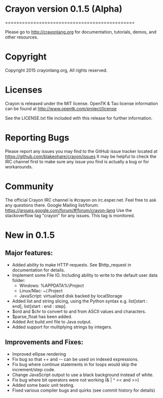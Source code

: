 ﻿# Crayon version 0.1.5 (Alpha)
==============================================

Please go to http://crayonlang.org for documentation, tutorials, demos, and other resources.

# Copyright
Copyright 2015 crayonlang.org, All rights reserved.

# Licenses
Crayon is released under the MIT license.
OpenTK & Tao license information can be found at http://www.opentk.com/project/license

See the LICENSE.txt file included with this release for further information.

# Reporting Bugs
Please report any issues you may find to the GitHub issue tracker located at https://github.com/blakeohare/crayon/issues
It may be helpful to check the IRC channel first to make sure any issue you find is actually a bug or for workarounds.

# Community
The official Crayon IRC channel is #crayon on irc.esper.net. Feel free to ask any questions there. 
Google Mailing list/forum: https://groups.google.com/forum/#!forum/crayon-lang
Use the stackoverflow tag "crayon" for any issues. This tag is monitored.

# New in 0.1.5

## Major features:
* Added ability to make HTTP requests. See $http_request in documentation for details.
* Implement some File IO. Including ability to write to the default user data folder:
  * Windows: %APPDATA%\Project
  * Linux/Mac: ~/.Project
  * JavaScript: virtualized disk backed by localStorage
* Added list and string slicing, using the Python syntax e.g. list[start : end], list[start : end : step].
* $ord and $chr to convert to and from ASCII values and characters.
* $parse_float has been added.
* Added Ant build.xml file to Java output.
* Added support for multiplying strings by integers.

## Improvements and Fixes:
* Improved ellipse rendering
* Fix bug so that ++ and -- can be used on indexed expressions.
* Fix bug where continue statements in for loops would skip the increment/step code.
* Change JavaScript output to use a black background instead of white.
* Fix bug where bit operators were not working (& | ^ << and >>)
* Added some basic unit testing.
* Fixed various compiler bugs and quirks (see commit history for details)
